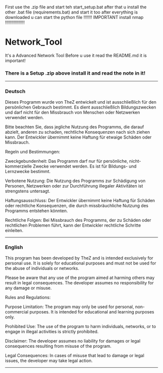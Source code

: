 
First use the .zip file and start teh start_setup.bat after that u install the other .bat file (requirements.bat) and start it too after everything is downloaded u can start the python file
!!!!!!!        IMPORTANT install nmap         !!!!!!!!!!!!!!!!
# Network_Tool
It's a Advanced Network Tool Before u use it read the README.md it is important!




### There is a Setup .zip above install it and read the note in it!




__________________________________________________________________________________________________________________________________

### Deutsch

Dieses Programm wurde von TheZ entwickelt und ist ausschließlich für den persönlichen Gebrauch bestimmt. Es dient ausschließlich Bildungszwecken und darf nicht für den Missbrauch von Menschen oder Netzwerken verwendet werden.

Bitte beachten Sie, dass jegliche Nutzung des Programms, die darauf abzielt, anderen zu schaden, rechtliche Konsequenzen nach sich ziehen kann. Der Entwickler übernimmt keine Haftung für etwaige Schäden oder Missbrauch.

Regeln und Bestimmungen:

Zweckgebundenheit: Das Programm darf nur für persönliche, nicht-kommerzielle Zwecke verwendet werden. Es ist für Bildungs- und Lernzwecke bestimmt.

Verbotene Nutzung: Die Nutzung des Programms zur Schädigung von Personen, Netzwerken oder zur Durchführung illegaler Aktivitäten ist strengstens untersagt.

Haftungsausschluss: Der Entwickler übernimmt keine Haftung für Schäden oder rechtliche Konsequenzen, die durch missbräuchliche Nutzung des Programms entstehen könnten.

Rechtliche Folgen: Bei Missbrauch des Programms, der zu Schäden oder rechtlichen Problemen führt, kann der Entwickler rechtliche Schritte einleiten.

_________________________________________________________________________________________________________________________________________

### English

This program has been developed by TheZ and is intended exclusively for personal use. It is solely for educational purposes and must not be used for the abuse of individuals or networks.

Please be aware that any use of the program aimed at harming others may result in legal consequences. The developer assumes no responsibility for any damage or misuse.

Rules and Regulations:

Purpose Limitation: The program may only be used for personal, non-commercial purposes. It is intended for educational and learning purposes only.

Prohibited Use: The use of the program to harm individuals, networks, or to engage in illegal activities is strictly prohibited.

Disclaimer: The developer assumes no liability for damages or legal consequences resulting from misuse of the program.

Legal Consequences: In cases of misuse that lead to damage or legal issues, the developer may take legal action.

_______________________________________________________________________________________________________________________________________
